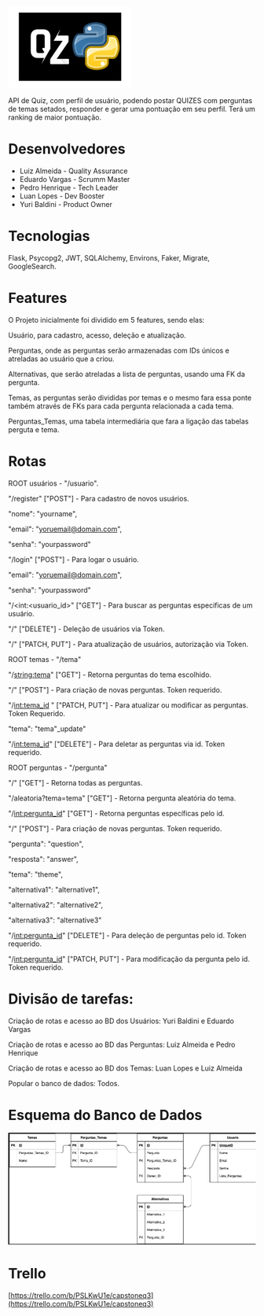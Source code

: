 ![img.png](img.png)

API de Quiz, com perfil de usuário, podendo postar QUIZES com perguntas de temas setados, responder e gerar uma pontuação em seu perfil. Terá um ranking de maior pontuação.

# Desenvolvedores

- Luiz Almeida - Quality Assurance
- Eduardo Vargas - Scrumm Master
- Pedro Henrique - Tech Leader
- Luan Lopes - Dev Booster
- Yuri Baldini - Product Owner

# Tecnologias

Flask, Psycopg2, JWT, SQLAlchemy, Environs, Faker, Migrate, GoogleSearch.

# Features

O Projeto inicialmente foi dividido em 5 features, sendo elas:

Usuário, para cadastro, acesso, deleção e atualização.

Perguntas, onde as perguntas serão armazenadas com IDs únicos e atreladas ao usuário que a criou.

Alternativas, que serão atreladas a lista de perguntas, usando uma FK da pergunta.

Temas, as perguntas serão divididas por temas e o mesmo fara essa ponte também através de FKs para cada pergunta relacionada a cada tema.

Perguntas_Temas, uma tabela intermediária que fara a ligação das tabelas perguta e tema.

# Rotas

ROOT usuários - "/usuario".

"/register" ["POST"] - Para cadastro de novos usuários.

"nome": "yourname",

"email": "yoruemail@domain.com",

"senha": "yourpassword"

"/login" ["POST"] - Para logar o usuário.

"email": "yoruemail@domain.com",

"senha": "yourpassword"

"/<int:<usuario_id>" ["GET"] - Para buscar as perguntas especificas de um usuário.

"/" ["DELETE"] - Deleção de usuários via Token.

"/" ["PATCH, PUT"] - Para atualização de usuários, autorização via Token.

ROOT temas - "/tema"

"/<string:tema>" ["GET"] - Retorna perguntas do tema escolhido.

"/" ["POST"] - Para criação de novas perguntas. Token requerido.

"/<int:tema_id> " ["PATCH, PUT"] - Para atualizar ou modificar as perguntas. Token Requerido.

"tema": "tema"_update"

"/<int:tema_id>" ["DELETE"] - Para deletar as perguntas via id. Token requerido.

ROOT perguntas - "/pergunta"

"/" ["GET"] - Retorna todas as perguntas.

"/aleatoria?tema=tema" ["GET"] - Retorna pergunta aleatória do tema.

"/<int:pergunta_id>" ["GET"] - Retorna perguntas específicas pelo id.

"/" ["POST"] - Para criação de novas perguntas. Token requerido.

"pergunta": "question",

"resposta": "answer",

"tema": "theme",

"alternativa1": "alternative1",

"alternativa2": "alternative2",

"alternativa3": "alternative3"

"/<int:pergunta_id>" ["DELETE"] - Para deleção de perguntas pelo id. Token requerido.

"/<int:pergunta_id>" ["PATCH, PUT"] - Para modificação da pergunta pelo id. Token requerido.

# Divisão de tarefas:

Criação de rotas e acesso ao BD dos Usuários: Yuri Baldini e Eduardo Vargas

Criação de rotas e acesso ao BD das Perguntas: Luiz Almeida e Pedro Henrique

Criação de rotas e acesso ao BD dos Temas: Luan Lopes e Luiz Almeida

Popular o banco de dados: Todos.

# Esquema do Banco de Dados

![img_1.png](img_1.png)

# Trello

[https://trello.com/b/PSLKwU1e/capstoneq3](https://trello.com/b/PSLKwU1e/capstoneq3)